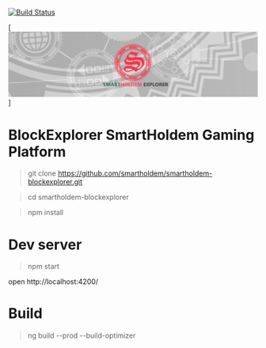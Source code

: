 
[![Build Status](https://travis-ci.org/smartholdem/smartholdem-blockexplorer.svg?branch=mainnet)](https://travis-ci.org/smartholdem/smartholdem-blockexplorer)

[![Block Explorer](https://github.com/smartholdem/smartmedia/blob/master/mediakit/sh_explorer.jpg)]

# BlockExplorer SmartHoldem Gaming Platform


> git clone https://github.com/smartholdem/smartholdem-blockexplorer.git

> cd smartholdem-blockexplorer 

> npm install


# Dev server
> npm start

open http://localhost:4200/

# Build

> ng build --prod --build-optimizer

